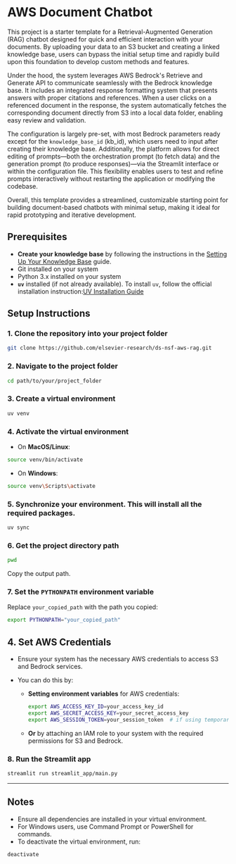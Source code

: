 # AWS Document Chatbot

This project is a starter template for a Retrieval-Augmented Generation (RAG) chatbot designed for quick and efficient interaction with your documents. By uploading your data to an S3 bucket and creating a linked knowledge base, users can bypass the initial setup time and rapidly build upon this foundation to develop custom methods and features.

Under the hood, the system leverages AWS Bedrock's Retrieve and Generate API to communicate seamlessly with the Bedrock knowledge base. It includes an integrated response formatting system that presents answers with proper citations and references. When a user clicks on a referenced document in the response, the system automatically fetches the corresponding document directly from S3 into a local data folder, enabling easy review and validation.

The configuration is largely pre-set, with most Bedrock parameters ready except for the `knowledge_base_id` (kb_id), which users need to input after creating their knowledge base. Additionally, the platform allows for direct editing of prompts—both the orchestration prompt (to fetch data) and the generation prompt (to produce responses)—via the Streamlit interface or within the configuration file. This flexibility enables users to test and refine prompts interactively without restarting the application or modifying the codebase.

Overall, this template provides a streamlined, customizable starting point for building document-based chatbots with minimal setup, making it ideal for rapid prototyping and iterative development.

## Prerequisites

- **Create your knowledge base** by following the instructions in the [Setting Up Your Knowledge Base](./knowledge_base_setup.md) guide.
- Git installed on your system
- Python 3.x installed on your system
- **`uv`** installed (if not already available). To install `uv`, follow the official installation instruction:[UV Installation Guide](https://docs.astral.sh/uv/getting-started/installation/#installation-methods)

## Setup Instructions

### 1. Clone the repository into your project folder

```bash
git clone https://github.com/elsevier-research/ds-nsf-aws-rag.git
```

### 2. Navigate to the project folder

```bash
cd path/to/your/project_folder
```

### 3. Create a virtual environment

```bash
uv venv
```

### 4. Activate the virtual environment

- On **MacOS/Linux**:

```bash
source venv/bin/activate
```

- On **Windows**:

```bash
source venv\Scripts\activate
```

### 5. Synchronize your environment. This will install all the required packages.

```bash
uv sync
```

### 6. Get the project directory path

```bash
pwd
```

Copy the output path.

### 7. Set the `PYTHONPATH` environment variable

Replace `your_copied_path` with the path you copied:

```bash
export PYTHONPATH="your_copied_path"
```

## 4. Set AWS Credentials

- Ensure your system has the necessary AWS credentials to access S3 and Bedrock services.
- You can do this by:

  - **Setting environment variables** for AWS credentials:

    ```bash
    export AWS_ACCESS_KEY_ID=your_access_key_id
    export AWS_SECRET_ACCESS_KEY=your_secret_access_key
    export AWS_SESSION_TOKEN=your_session_token  # if using temporary credentials
    ```

  - **Or** by attaching an IAM role to your system with the required permissions for S3 and Bedrock.

### 8. Run the Streamlit app

```bash
streamlit run streamlit_app/main.py
```

---

## Notes

- Ensure all dependencies are installed in your virtual environment.
- For Windows users, use Command Prompt or PowerShell for commands.
- To deactivate the virtual environment, run:

```bash
deactivate
```

